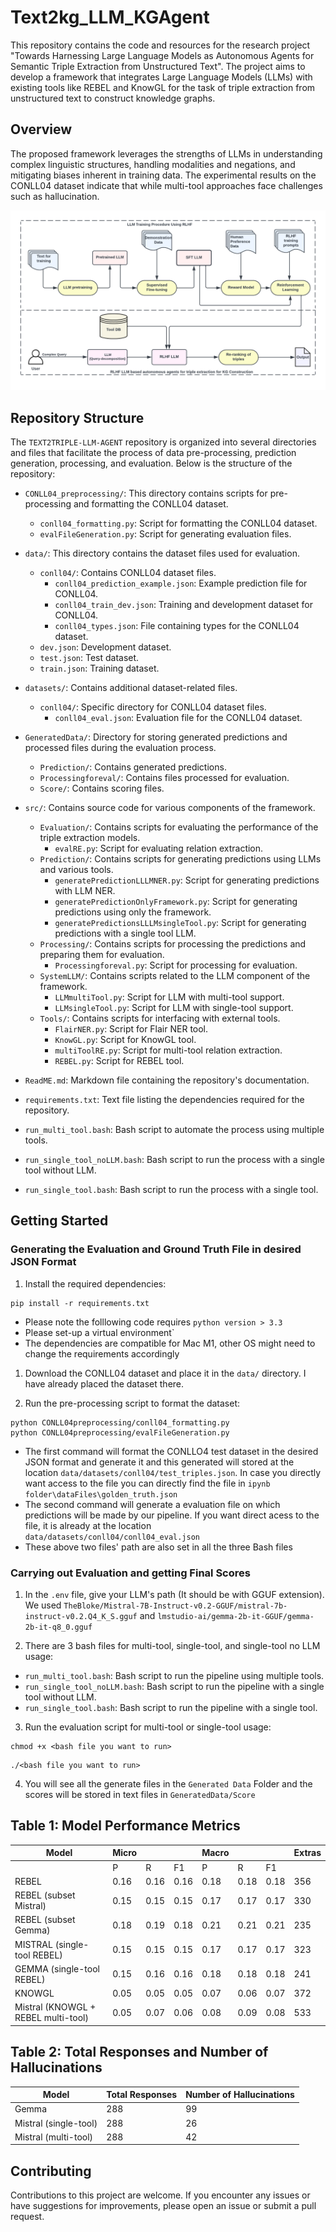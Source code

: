 
# Text2kg_LLM_KGAgent

This repository contains the code and resources for the research project "Towards Harnessing Large Language Models as Autonomous Agents for Semantic Triple Extraction from Unstructured Text". The project aims to develop a framework that integrates Large Language Models (LLMs) with existing tools like REBEL and KnowGL for the task of triple extraction from unstructured text to construct knowledge graphs.

## Overview

The proposed framework leverages the strengths of LLMs in understanding complex linguistic structures, handling modalities and negations, and mitigating biases inherent in training data. The experimental results on the CONLL04 dataset indicate that while multi-tool approaches face challenges such as hallucination.

![Sysarchitecture](imgs/sysarchitecture.png)

## Repository Structure

The `TEXT2TRIPLE-LLM-AGENT` repository is organized into several directories and files that facilitate the process of data pre-processing, prediction generation, processing, and evaluation. Below is the structure of the repository:

- `CONLL04_preprocessing/`: This directory contains scripts for pre-processing and formatting the CONLL04 dataset.
  - `conll04_formatting.py`: Script for formatting the CONLL04 dataset.
  - `evalFileGeneration.py`: Script for generating evaluation files.

- `data/`: This directory contains the dataset files used for evaluation.
  - `conll04/`: Contains CONLL04 dataset files.
    - `conll04_prediction_example.json`: Example prediction file for CONLL04.
    - `conll04_train_dev.json`: Training and development dataset for CONLL04.
    - `conll04_types.json`: File containing types for the CONLL04 dataset.
  - `dev.json`: Development dataset.
  - `test.json`: Test dataset.
  - `train.json`: Training dataset.

- `datasets/`: Contains additional dataset-related files.
  - `conll04/`: Specific directory for CONLL04 dataset files.
    - `conll04_eval.json`: Evaluation file for the CONLL04 dataset.

- `GeneratedData/`: Directory for storing generated predictions and processed files during the evaluation process.
  - `Prediction/`: Contains generated predictions.
  - `Processingforeval/`: Contains files processed for evaluation.
  - `Score/`: Contains scoring files.

- `src/`: Contains source code for various components of the framework.
  - `Evaluation/`: Contains scripts for evaluating the performance of the triple extraction models.
    - `evalRE.py`: Script for evaluating relation extraction.
  - `Prediction/`: Contains scripts for generating predictions using LLMs and various tools.
    - `generatePredictionLLLMNER.py`: Script for generating predictions with LLM NER.
    - `generatePredictionOnlyFramework.py`: Script for generating predictions using only the framework.
    - `generatePredictionsLLLMsingleTool.py`: Script for generating predictions with a single tool LLM.
  - `Processing/`: Contains scripts for processing the predictions and preparing them for evaluation.
    - `Processingforeval.py`: Script for processing for evaluation.
  - `SystemLLM/`: Contains scripts related to the LLM component of the framework.
    - `LLMmultiTool.py`: Script for LLM with multi-tool support.
    - `LLMsingleTool.py`: Script for LLM with single-tool support.
  - `Tools/`: Contains scripts for interfacing with external tools.
    - `FlairNER.py`: Script for Flair NER tool.
    - `KnowGL.py`: Script for KnowGL tool.
    - `multiToolRE.py`: Script for multi-tool relation extraction.
    - `REBEL.py`: Script for REBEL tool.

- `ReadME.md`: Markdown file containing the repository's documentation.
- `requirements.txt`: Text file listing the dependencies required for the repository.
- `run_multi_tool.bash`: Bash script to automate the process using multiple tools.
- `run_single_tool_noLLM.bash`: Bash script to run the process with a single tool without LLM.
- `run_single_tool.bash`: Bash script to run the process with a single tool.


## Getting Started


### Generating the Evaluation and Ground Truth File in desired JSON Format

1. Install the required dependencies:

```
pip install -r requirements.txt
```
- Please note the folllowing code requires `python version > 3.3`
- Please set-up a virtual environment`
- The dependencies are compatible for Mac M1, other OS might need to change the requirements accordingly

1. Download the CONLL04 dataset and place it in the `data/` directory. I have already placed the dataset there.

2. Run the pre-processing script to format the dataset:

```
python CONLL04preprocessing/conll04_formatting.py
python CONLL04preprocessing/evalFileGeneration.py
```
- The first command will format the CONLLO4 test dataset in the desired JSON format and generate it and this generated will stored at the location `data/datasets/conll04/test_triples.json`. In case you directly want access to the file you can directly find the file in `ipynb folder\dataFiles\golden_truth.json`
- The second command will generate a evaluation file on which predictions will be made by our pipeline. If you want direct acess to the file, it is already at the location `data/datasets/conll04/conll04_eval.json`
- These above two files' path are also set in all the three Bash files


### Carrying out Evaluation and getting Final Scores
1. In the `.env` file, give your LLM's path (It should be with GGUF extension). We used `TheBloke/Mistral-7B-Instruct-v0.2-GGUF/mistral-7b-instruct-v0.2.Q4_K_S.gguf` and `lmstudio-ai/gemma-2b-it-GGUF/gemma-2b-it-q8_0.gguf`

2. There are 3 bash files for multi-tool, single-tool, and single-tool no LLM usage:
- `run_multi_tool.bash`: Bash script to run the pipeline using multiple tools.
- `run_single_tool_noLLM.bash`: Bash script to run the pipeline with a single tool without LLM.
- `run_single_tool.bash`: Bash script to run the pipeline with a single tool.


3. Run the evaluation script for multi-tool or single-tool usage:

```
chmod +x <bash file you want to run>
```
```
./<bash file you want to run>  
```

4. You will see all the generate files in the `Generated Data` Folder and the scores will be stored in text files in `GeneratedData/Score`


## Table 1: Model Performance Metrics

| Model                          | Micro       |            |            | Macro       |            |            | Extras |
|--------------------------------|-------------|------------|------------|-------------|------------|------------|--------|
|                                | P           | R          | F1         | P           | R          | F1         |        |
| REBEL                          | 0.16        | 0.16       | 0.16       | 0.18        | 0.18       | 0.18       | 356    |
| REBEL (subset Mistral)         | 0.15        | 0.15       | 0.15       | 0.17        | 0.17       | 0.17       | 330    |
| REBEL (subset Gemma)           | 0.18        | 0.19       | 0.18       | 0.21        | 0.21       | 0.21       | 235    |
| MISTRAL (single-tool REBEL)    | 0.15        | 0.15       | 0.15       | 0.17        | 0.17       | 0.17       | 323    |
| GEMMA (single-tool REBEL)      | 0.15        | 0.16       | 0.16       | 0.18        | 0.18       | 0.18       | 241    |
| KNOWGL                         | 0.05        | 0.05       | 0.05       | 0.07        | 0.06       | 0.07       | 372    |
| Mistral (KNOWGL + REBEL multi-tool) | 0.05 | 0.07       | 0.06       | 0.08        | 0.09       | 0.08       | 533    |

## Table 2: Total Responses and Number of Hallucinations

| Model                | Total Responses | Number of Hallucinations |
|----------------------|-----------------|--------------------------|
| Gemma                | 288             | 99                       |
| Mistral (single-tool)| 288             | 26                       |
| Mistral (multi-tool) | 288             | 42                       |


## Contributing

Contributions to this project are welcome. If you encounter any issues or have suggestions for improvements, please open an issue or submit a pull request.
